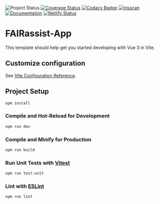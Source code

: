 ![Project Status](https://img.shields.io/badge/Status-production-warning)
[![Coverage Status](https://coveralls.io/repos/github/FAIRsharing/FAIRassist-App/badge.svg?branch=main)](https://coveralls.io/github/FAIRsharing/FAIRassist-App?branch=main)
[![Codacy Badge](https://app.codacy.com/project/badge/Grade/df367a16518b4157bf907b8938d00ca3)](https://app.codacy.com/gh/FAIRsharing/FAIRassist-App/dashboard?utm_source=gh&utm_medium=referral&utm_content=&utm_campaign=Badge_grade)
[![njsscan](https://github.com/FAIRsharing/FAIRassist-App/actions/workflows/njsscan-analysis.yml/badge.svg)](https://github.com/FAIRsharing/FAIRassist-App/actions/workflows/njsscan-analysis.yml)
[![Documentation](https://github.com/FAIRsharing/FAIRassist-App/actions/workflows/documentation.yml/badge.svg)](https://github.com/FAIRsharing/FAIRassist-App/actions/workflows/documentation.yml)
[![Netlify Status](https://api.netlify.com/api/v1/badges/dfb4f05e-76d0-44c4-8dd8-2f9bd286b093/deploy-status)](https://app.netlify.com/projects/fairassist-app/deploys)

# FAIRassist-App

This template should help get you started developing with Vue 3 in Vite.

## Customize configuration

See [Vite Configuration Reference](https://vite.dev/config/).

## Project Setup

```sh
npm install
```

### Compile and Hot-Reload for Development

```sh
npm run dev
```

### Compile and Minify for Production

```sh
npm run build
```

### Run Unit Tests with [Vitest](https://vitest.dev/)

```sh
npm run test:unit
```

### Lint with [ESLint](https://eslint.org/)

```sh
npm run lint
```
